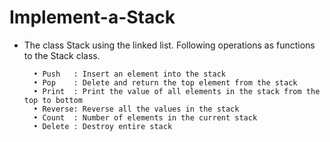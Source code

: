 # Implement-a-Stack

* The class Stack using the linked list. Following operations as functions to the Stack class.

		• Push   : Insert an element into the stack
		• Pop    : Delete and return the top element from the stack
		• Print  : Print the value of all elements in the stack from the top to bottom
		• Reverse: Reverse all the values in the stack
		• Count  : Number of elements in the current stack
		• Delete : Destroy entire stack
